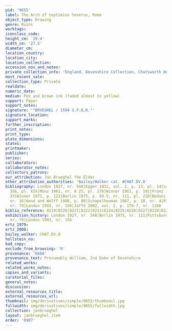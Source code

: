 ```yaml
---
pid: '9655'
label: The Arch of Septimius Severus, Rome
object_type: Drawing
genre: Ruins
worktags:
iconclass_code:
height_cm: '19.4'
width_cm: '27.5'
diameter_cm:
location_country:
location_city:
location_collection:
accession_nos_and_notes:
private_collection_info: 'England, Devonshire Collection, Chatsworth House, inv. #846'
most_recent_sale:
collection_type: Private
realdate:
numeric_date:
medium: Pen and brown ink (faded almost to yellow)
support: Paper
support_notes:
signature: '"BRVEGHEL / 1594 S.P.Q.R."'
signature_location:
support_marks:
further_inscription:
print_notes:
print_type:
plate_dimensions:
states:
printmaker:
publisher:
series:
collaborators:
collaborator_notes:
collectors_patrons:
our_attribution: Jan Brueghel the Elder
other_attribution_authorities: 'Bailey/Walker cat. #CHAT.DV.8'
bibliography: London 1927, nr. 548|Egger 1931, vol. 2, p. 13, pl. 14|Lugt 1949, nr.
  356, pl. XIX|Münz 1961, nr. A 25, pl. 176|Winner 1961, p. 191|Franz 1968-69, p.
  33|Winner 1972, p. 122|Berlin 1975, p. 94-5, nr. 111, pl. 218|Bedoni 1983, p. 31,
  nr. 16|Hand and Wolff 1986, p. 80|Schapelhouman 1987, p. 10, nr. 4|Pittsburgh 1987-88,
  nr. 79|London 1993, nr. 156|Jaffé 2002, vol. 2, p. 176-7, nr. 1166
biblio_reference: 8219|8220|8221|8222|8223|8224|8225|8226|8227|8228|8229
exhibition_history: London 1927, nr. 548|Berlin 1975, nr. 111|Pittsburgh 1987-88,
  nr. 79|London 1993, nr. 156
ertz_1979:
ertz_2008:
bailey_walker: CHAT.DV.8
hollstein_no:
bad_copy:
exclude_from_browsing: '0'
provenance: '6688'
provenance_text: Presumably William, 2nd Duke of Devonshire
related_works:
related_works_notes:
copies_and_variants:
curatorial_files:
general_notes:
discussion:
external_resources_title:
external_resources_url:
thumbnail: img/derivatives/simple/9655/thumbnail.jpg
fullwidth: img/derivatives/simple/9655/fullwidth.jpg
collection: janbrueghel
layout: janbrueghel_item
order: '0987'
---
```

